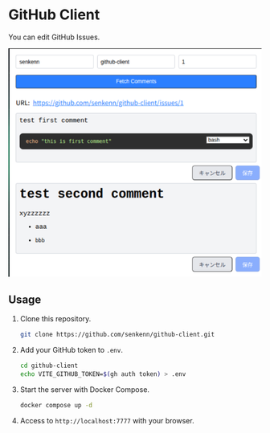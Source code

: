 # GitHub Client

You can edit GitHub Issues.

![alt text](img/image.png)

## Usage

1. Clone this repository.

   ```bash
   git clone https://github.com/senkenn/github-client.git
   ```

1. Add your GitHub token to `.env`.

   ```bash
   cd github-client
   echo VITE_GITHUB_TOKEN=$(gh auth token) > .env
   ```

1. Start the server with Docker Compose.

   ```bash
   docker compose up -d
   ```

1. Access to `http://localhost:7777` with your browser.
